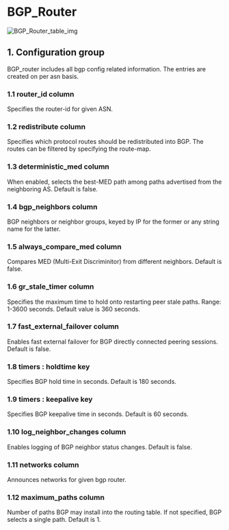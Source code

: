 # BGP_Router

![BGP_Router_table_img](http://www.plantuml.com/plantuml/img/0Qq0Klz0StHXSdHrRMmAT6zdPNHePN8WUmfZR65pSo12Hr1VKczrT6Lo2dqAQ6baPI1ZQN9ZR6KAQ6baPI1jPMrYPN9p2cnbPsLkP21oQMTeT0fZRsvqQMvrRtCWR6bkPI0j83nYFdDqSczkPpmlOZuWScLcPN9bRcDb2cHlT7HbP21iQMvb82qWF6a-TsLXQpmlQJuWScLcPN9bRcDb2cLkP6nbPsLkP0f0PMvaTMri)

## 1. Configuration group

BGP_router includes all bgp config related information. The entries are created
on per asn basis.

### 1.1 router_id column

Specifies the router-id for given ASN.

### 1.2 redistribute column

Specifies which protocol routes should be redistributed into BGP. The routes can
be filtered by specifying the route-map.

### 1.3 deterministic_med column

When enabled, selects the best-MED path among paths advertised from the
neighboring AS. Default is false.

### 1.4 bgp_neighbors column

BGP neighbors or neighbor groups, keyed by IP for the former or any     string
name for the latter.

### 1.5 always_compare_med column

Compares MED (Multi-Exit Discriminitor) from different neighbors. Default is
false.

### 1.6 gr_stale_timer column

Specifies the maximum time to hold onto restarting peer stale paths. Range:
1-3600 seconds. Default value is 360 seconds.

### 1.7 fast_external_failover column

Enables fast external failover for BGP directly connected peering sessions.
Default is false.

### 1.8 timers : holdtime key

Specifies BGP hold time in seconds. Default is 180 seconds.

### 1.9 timers : keepalive key

Specifies BGP keepalive time in seconds. Default is 60 seconds.

### 1.10 log_neighbor_changes column

Enables logging of BGP neighbor status changes. Default is false.

### 1.11 networks column

Announces networks for given bgp router.

### 1.12 maximum_paths column

Number of paths BGP may install into the routing table. If not specified, BGP
selects a single path. Default is 1.


